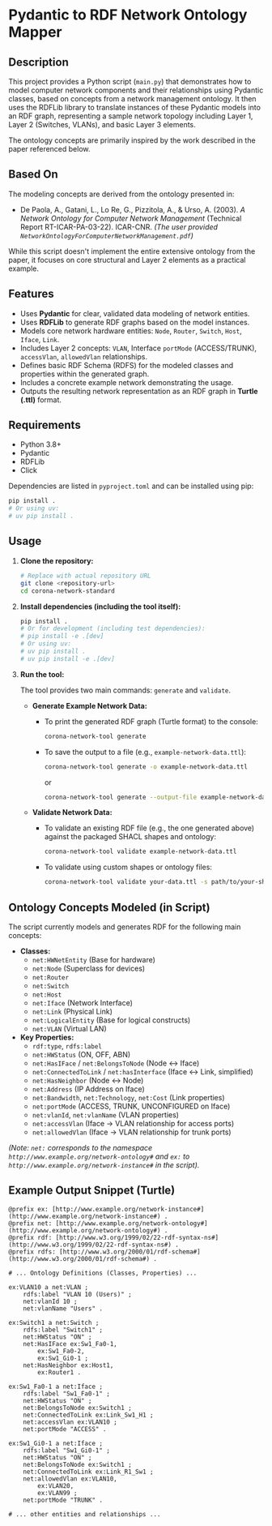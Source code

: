 # Pydantic to RDF Network Ontology Mapper

## Description

This project provides a Python script (`main.py`) that demonstrates how to model computer network components and their relationships using Pydantic classes, based on concepts from a network management ontology. It then uses the RDFLib library to translate instances of these Pydantic models into an RDF graph, representing a sample network topology including Layer 1, Layer 2 (Switches, VLANs), and basic Layer 3 elements.

The ontology concepts are primarily inspired by the work described in the paper referenced below.

## Based On

The modeling concepts are derived from the ontology presented in:

* De Paola, A., Gatani, L., Lo Re, G., Pizzitola, A., & Urso, A. (2003). *A Network Ontology for Computer Network Management* (Technical Report RT-ICAR-PA-03-22). ICAR-CNR.
    *(The user provided `NetworkOntologyForComputerNetworkManagement.pdf`)*

While this script doesn't implement the entire extensive ontology from the paper, it focuses on core structural and Layer 2 elements as a practical example.

## Features

* Uses **Pydantic** for clear, validated data modeling of network entities.
* Uses **RDFLib** to generate RDF graphs based on the model instances.
* Models core network hardware entities: `Node`, `Router`, `Switch`, `Host`, `Iface`, `Link`.
* Includes Layer 2 concepts: `VLAN`, Interface `portMode` (ACCESS/TRUNK), `accessVlan`, `allowedVlan` relationships.
* Defines basic RDF Schema (RDFS) for the modeled classes and properties within the generated graph.
* Includes a concrete example network demonstrating the usage.
* Outputs the resulting network representation as an RDF graph in **Turtle (.ttl)** format.

## Requirements

* Python 3.8+
* Pydantic
* RDFLib
* Click

Dependencies are listed in `pyproject.toml` and can be installed using pip:
```bash
pip install .
# Or using uv:
# uv pip install .
```

## Usage

1.  **Clone the repository:**
    ```bash
    # Replace with actual repository URL
    git clone <repository-url>
    cd corona-network-standard
    ```
2.  **Install dependencies (including the tool itself):**
    ```bash
    pip install .
    # Or for development (including test dependencies):
    # pip install -e .[dev]
    # Or using uv:
    # uv pip install .
    # uv pip install -e .[dev]
    ```
3.  **Run the tool:**

    The tool provides two main commands: `generate` and `validate`.

    *   **Generate Example Network Data:**
        *   To print the generated RDF graph (Turtle format) to the console:
            ```bash
            corona-network-tool generate
            ```
        *   To save the output to a file (e.g., `example-network-data.ttl`):
            ```bash
            corona-network-tool generate -o example-network-data.ttl
            ```
            or
            ```bash
            corona-network-tool generate --output-file example-network-data.ttl
            ```

    *   **Validate Network Data:**
        *   To validate an existing RDF file (e.g., the one generated above) against the packaged SHACL shapes and ontology:
            ```bash
            corona-network-tool validate example-network-data.ttl
            ```
        *   To validate using custom shapes or ontology files:
            ```bash
            corona-network-tool validate your-data.ttl -s path/to/your-shapes.ttl -t path/to/your-ontology.ttl
            ```

## Ontology Concepts Modeled (in Script)

The script currently models and generates RDF for the following main concepts:

* **Classes:**
    * `net:HWNetEntity` (Base for hardware)
    * `net:Node` (Superclass for devices)
    * `net:Router`
    * `net:Switch`
    * `net:Host`
    * `net:Iface` (Network Interface)
    * `net:Link` (Physical Link)
    * `net:LogicalEntity` (Base for logical constructs)
    * `net:VLAN` (Virtual LAN)
* **Key Properties:**
    * `rdf:type`, `rdfs:label`
    * `net:HWStatus` (ON, OFF, ABN)
    * `net:HasIFace` / `net:BelongsToNode` (Node <-> Iface)
    * `net:ConnectedToLink` / `net:hasInterface` (Iface <-> Link, simplified)
    * `net:HasNeighbor` (Node <-> Node)
    * `net:Address` (IP Address on Iface)
    * `net:Bandwidth`, `net:Technology`, `net:Cost` (Link properties)
    * `net:portMode` (ACCESS, TRUNK, UNCONFIGURED on Iface)
    * `net:vlanId`, `net:vlanName` (VLAN properties)
    * `net:accessVlan` (Iface -> VLAN relationship for access ports)
    * `net:allowedVlan` (Iface -> VLAN relationship for trunk ports)

*(Note: `net:` corresponds to the namespace `http://www.example.org/network-ontology#` and `ex:` to `http://www.example.org/network-instance#` in the script).*

## Example Output Snippet (Turtle)

```turtle
@prefix ex: [http://www.example.org/network-instance#](http://www.example.org/network-instance#) .
@prefix net: [http://www.example.org/network-ontology#](http://www.example.org/network-ontology#) .
@prefix rdf: [http://www.w3.org/1999/02/22-rdf-syntax-ns#](http://www.w3.org/1999/02/22-rdf-syntax-ns#) .
@prefix rdfs: [http://www.w3.org/2000/01/rdf-schema#](http://www.w3.org/2000/01/rdf-schema#) .

# ... Ontology Definitions (Classes, Properties) ...

ex:VLAN10 a net:VLAN ;
    rdfs:label "VLAN 10 (Users)" ;
    net:vlanId 10 ;
    net:vlanName "Users" .

ex:Switch1 a net:Switch ;
    rdfs:label "Switch1" ;
    net:HWStatus "ON" ;
    net:HasIFace ex:Sw1_Fa0-1,
        ex:Sw1_Fa0-2,
        ex:Sw1_Gi0-1 ;
    net:HasNeighbor ex:Host1,
        ex:Router1 .

ex:Sw1_Fa0-1 a net:Iface ;
    rdfs:label "Sw1_Fa0-1" ;
    net:HWStatus "ON" ;
    net:BelongsToNode ex:Switch1 ;
    net:ConnectedToLink ex:Link_Sw1_H1 ;
    net:accessVlan ex:VLAN10 ;
    net:portMode "ACCESS" .

ex:Sw1_Gi0-1 a net:Iface ;
    rdfs:label "Sw1_Gi0-1" ;
    net:HWStatus "ON" ;
    net:BelongsToNode ex:Switch1 ;
    net:ConnectedToLink ex:Link_R1_Sw1 ;
    net:allowedVlan ex:VLAN10,
        ex:VLAN20,
        ex:VLAN99 ;
    net:portMode "TRUNK" .

# ... other entities and relationships ...